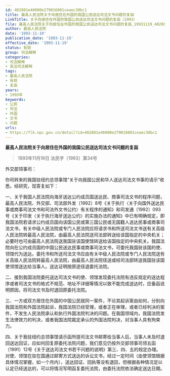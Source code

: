 ```yaml
---
id: 402881e46000e279016001ceaec30bc1
title: 最高人民法院关于向居住在外国的我国公民送达司法文书问题的复函
LinkTitle: 关于向居住在外国的我国公民送达司法文书问题的复函（1993）
file: 最高人民法院关于向居住在外国的我国公民送达司法文书问题的复函_19931119_402881e46000e279016001ceaec30bc1.docx
author: 最高人民法院
date: '1993-11-19'
publication_date: '1993-11-19'
effective_date: '1993-11-19'
status: 有效
group: 司法解释
categories:
- 司法解释
- 高法司法解释
tags:
- 最高人民法院
- 有效
- 复函
years:
- 1993年
keywords:
- 公民
- 司法
- 外国
- 文书
- 问题
urls:
- https://flk.npc.gov.cn/detail?id=402881e46000e279016001ceaec30bc1
---
```


**最高人民法院关于向居住在外国的我国公民送达司法文书问题的复函**

> 1993年11月19日 法民字〔1993〕第34号

外交部领事司：

你司转来的我国驻纽约总领事馆“关于向我国公民和华人送达司法文书事的请示”收悉。经研究，现答复如下：

一、关于我国人民法院向海牙送达公约成员国送达民、商事司法文书的程序问题，最高人民法院、外交部、司法部外发〔1992〕8号《关于执行〈关于向国外送达民事或商事司法文书和司法外文书公约〉有关程序的通知》和司发通〔1992〕093号《关于印发〈关于执行海牙送达公约〉的实施办法的通知》中已有明确规定，即我国法院若请求公约成员国向该国公民或第三国公民或无国籍人送达民事或商事司法文书，有关中级人民法院或专门人民法院应将请求书和所送司法文书送有关高级人民法院转最高人民法院，由最高人民法院送司法部转送给该国指定的中央机关；必要时也可由最高人民法院送我国驻该国使馆转送给该国指定的中央机关。我国法院向在公约成员国的中国公民送达民事或商事司法文书，可委托我国驻该国的使、领馆代为送达。委托书和所送司法文书应由有关中级人民法院或专门人民法院送有关高级人民法院转最高人民法院，由最高人民法院径送或经司法部转送我国驻该国使领馆送达给当事人。送达证明按原途径退委托法院。

二、接到我国法院委托送达司法文书的使、领馆发现委托法院有违反规定的送达程序或者司法文书的格式不规范、地址不详细等情况以致不能完成送达时，应备函说明原因，将司法文书及时退回原委托法院。

三、一方或双方居住在外国的中国公民就同一案件，不论其起诉案由如何，分别向我国法院和外国法院起诉，我国法院已经受理，或者正在审理，或者已经判决的案件，不发生人民法院承认和执行外国法院判决的问题。在我国领域内，我国法院发生法律效力的判决，或者我国法院裁定承认的外国法院判决，对当事人具有拘束力。

四、关于我驻纽约总领事馆请示函所提司法文书邮寄给当事人后，当事人未及时退回送达回证，应如何回复原委托法院问题，我们意见仍按外交部领事司领五函〔1991〕12号《关于送达司法文书若干问题的说明》第三、四、五的规定办理。对使、领馆在驻在国通过邮寄方式送达的诉讼文书，经过一定时间（由使领馆根据具体情况掌握，如一个月内），送达回证、回执等没有退回，但根据各种情况足以认定已经送达的，可以将情况写明函复委托法院，由委托法院依法确定送达日期。
